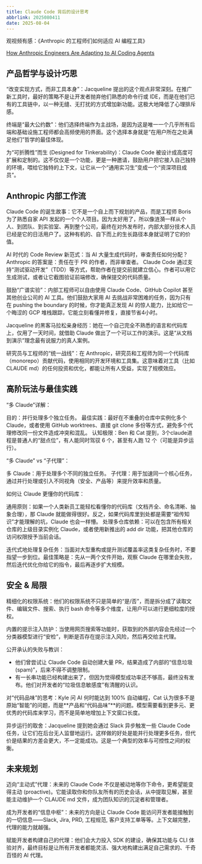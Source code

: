 ```yaml
---
title: Claude Code 背后的设计思考
abbrlink: 2025080411
date: 2025-08-04
---
```

观视频有感：《Anthropic 的工程师们如何适应 AI 编程工具》

[How Anthropic Engineers Are Adapting to AI Coding Agents](https://www.youtube.com/watch?v=8maA13Qq540&ab_channel=Coder)

## 产品哲学与设计巧思

“改变实现方式，而非工具本身”：Jacqueline 提出的这个观点非常深刻。在推广新工具时，最好的策略不是让开发者抛弃他们熟悉的命令行或 IDE，而是在他们已有的工具链中，以一种无缝、无打扰的方式增加新功能。这极大地降低了心理排斥感。

终端是“最大公约数”：他们选择终端作为主战场，是因为这是唯一一个几乎所有后端和基础设施工程师都会高频使用的界面。这个选择本身就是“在用户所在之处满足他们”哲学的最佳体现。

为“可折腾性”而生 (Designed for Tinkerability)：Claude Code 被设计成高度可扩展和定制的。这不仅仅是一个功能，更是一种邀请，鼓励用户把它接入自己独特的环境，喂给它独特的上下文，让它从一个“通用实习生”变成一个“资深项目成员”。

## Anthropic 内部工作流

Claude Code 的诞生故事：它不是一个自上而下规划的产品，而是工程师 Boris 为了熟悉自家 API 发起的一个个人项目。因为太好用了，所以像涟漪一样从个人、到团队、到实验室、再到整个公司，最终在对外发布时，内部大部分技术人员已经是它的日活用户了。这种有机的、自下而上的生长路径本身就证明了它的价值。

AI 时代的 Code Review 新范式：当 AI 大量生成代码时，审查责任如何分配？Anthropic 的答案是：责任在于 PR 的作者，而非审查者。 Claude Code 通过支持“测试驱动开发”（TDD）等方式，帮助作者在提交前就建立信心。作者可以用它生成测试，或者让它截图验证前端修改，确保提交的代码质量。

鼓励“广谱实验”：内部工程师可以自由使用 Claude Code、GitHub Copilot 甚至其他创业公司的 AI 工具。他们鼓励大家用 AI 去挑战非常困难的任务，因为只有在 pushing the boundary 的时候，你才能真正发现 AI 的惊人能力，比如给它一个晦涩的 GCP 堆栈跟踪，它能立刻看懂并修复，直接节省4小时。

Jacqueline 的黑客马拉松亲身经历：她在一个自己完全不熟悉的语言和代码库上，仅用了一天时间，就借助 Claude 做出了一个可以工作的演示。这是“从文档到演示”理念最有说服力的真人案例。

研究员与工程师的“统一战线”：在 Anthropic，研究员和工程师为同一个代码库（monorepo）贡献代码，使用相同的开发环境和工具集。这意味着对工具（比如 CLAUDE md）的任何投资和优化，都能让所有人受益，实现了规模效应。

## 高阶玩法与最佳实践

“多 Claude”详解：

目的：并行处理多个独立任务。
最佳实践：最好在不重叠的仓库中实例化多个 Claude，或者使用 GitHub worktrees、直接 git clone 多份等方式，避免多个代理修改同一份文件造成冲突和混乱。
认知极限：Ben 和 Cat 提到，3个claude进程是普通人的“甜点位”，有人能同时驾驭 6 个，甚至有人跑 12 个（可能是异步运行）。

“多 Claude” vs “子代理”：

多 Claude：用于处理多个不同的独立任务。
子代理：用于加速同一个核心任务，通过并行处理或引入不同视角（安全、产品等）来提升效率和质量。

如何让 Claude 更懂你的代码库：

通用原则：如果一个人类新员工能轻松看懂你的代码库（文档齐全、命名清晰、抽象合理），那 Claude 就能做得很好。反之，如果代码库里到处都是需要“祖传知识”才能理解的坑，Claude 也会一样懵。
处理多仓库依赖：可以在包含所有相关仓库的上级目录实例化 Claude，或者使用新推出的 add dir 功能，把其他仓库的访问权限授予当前会话。

迭代式地处理复杂任务：当面对大型重构或提升测试覆盖率这类复杂任务时，不要指望一步到位。最佳策略是：先从一两个文件开始，观察 Claude 在哪里会失败，然后迭代优化你给它的指令，最后再逐步扩大规模。

## 安全 & 局限

精细化的权限系统：他们的权限系统不只是简单的“是/否”，而是拆分成了读取文件、编辑文件、搜索、执行 bash 命令等多个维度，让用户可以进行更细粒度的授权。

内置的提示注入防护：当使用网页搜索等功能时，获取到的外部内容会先经过一个分类器模型进行“安检”，判断是否存在提示注入风险，然后再交给主代理。

公开承认的失败与教训：

- 他们曾尝试让 Claude Code 自动创建大量 PR，结果造成了内部的“信息垃圾 (spam)”，后来不得不调整限制。
- 有一长串功能已经构建出来了，但因为觉得模型成功率还不够高，最终没有发布。他们对开发者的“垃圾信息敏感度”有清醒的认识。

对“代码品味”的思考：Kyle 问 AI 何时能达到 100% 自动编程，Cat 认为很多不是原始“智能”的问题，而是**产品和“代码品味”**的问题。模型需要看到更多元、更优秀的代码库来学习，而不是简单地增加上下文窗口长度。

异步运行的取舍：Jacqueline 提到她会通过 Slack 异步触发一些 Claude Code 任务，让它们在后台无人监督地运行。这样做的好处是能并行处理更多任务，但代价是结果的方差会更大，不一定能成功。这是一个典型的效率与可控性之间的权衡。

## 未来规划

迈向“主动式”代理：未来的 Claude Code 不仅是被动地等你下命令，更希望能变得主动 (proactive)。它能读取你和你队友所有的历史会话，从中提取见解，甚至能主动维护一个 CLAUDE md 文件，成为团队知识的沉淀者和管理者。

成为开发者的“信息中枢”：未来的方向是让 Claude Code 能访问开发者能接触到的一切信息——Slack, Jira, PRD, 工程规范, 客户支持工单等等。上下文越完整，代理的能力就越强。

赋能开发者构建自己的代理：他们会大力投入 SDK 的建设，确保其功能与 CLI 体验对齐，最终目标是让所有开发者都能灵活、强大地构建出满足自己需求的、千奇百怪的 AI 代理。